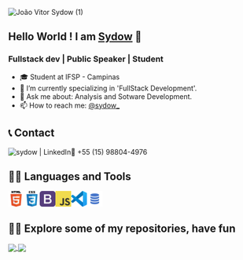![João Vitor Sydow (1)](https://user-images.githubusercontent.com/127353837/233852342-ede2dfb9-6642-41de-95a6-de105725ee83.png)

## Hello World ! I am [Sydow](https://www.linkedin.com/in/joao-sydow/) 👋

### Fullstack dev | Public Speaker | Student 

- 🎓 Student at IFSP - Campinas
- 🌱 I’m currently specializing in 'FullStack Development'.
- 💬 Ask me about: Analysis and Sotware Development.
- 📫 How to reach me: [@sydow_](https://www.instagram.com/sydow_/)

## 📞 Contact

[<img align="left" alt="sydow | LinkedIn" src="https://img.shields.io/badge/LinkedIn-0077B5?style=for-the-badge&logo=linkedin&logoColor=white" />](https://www.linkedin.com/in/joao-sydow//)

📱 +55 (15) 98804-4976
<br>

## 👨‍💻 Languages and Tools

[comment]: <> (Here you will change the badges with you favorite languages, tools and skills. Change the reference in the final url: '/html/html.png' for example.)

<img align="left" alt="HTML5" height="32" width="32" src="https://raw.githubusercontent.com/github/explore/80688e429a7d4ef2fca1e82350fe8e3517d3494d/topics/html/html.png" />
<img align="left" alt="CSS3" height="32" width="32" src="https://raw.githubusercontent.com/github/explore/80688e429a7d4ef2fca1e82350fe8e3517d3494d/topics/css/css.png" />
<img align="left" alt="Bootstrap" height="32" width="32" src="https://raw.githubusercontent.com/github/explore/80688e429a7d4ef2fca1e82350fe8e3517d3494d/topics/bootstrap/bootstrap.png" />
<img align="left" alt="JS"height="32" width="32" src="https://raw.githubusercontent.com/github/explore/80688e429a7d4ef2fca1e82350fe8e3517d3494d/topics/javascript/javascript.png" />
<img align="left" alt="VS Code"height="32" width="32" src="https://raw.githubusercontent.com/github/explore/80688e429a7d4ef2fca1e82350fe8e3517d3494d/topics/visual-studio-code/visual-studio-code.png" />
<img align="left" alt="SQL"height="32" width="32" src="https://raw.githubusercontent.com/github/explore/80688e429a7d4ef2fca1e82350fe8e3517d3494d/topics/sql/sql.png" />

<br>
<br/>

## 👨‍🎨 Explore some of my repositories, have fun

[comment]: <> (Here i use the vercel api, change the references in the url bellow)

<a href="https://github.com/Sydowz/Calculadora-Iphone">
  <img align="center" src="https://github-readme-stats.vercel.app/api/pin/?username=sydowz&repo=Calculadora-Iphone&title_color=08fc28&text_color=08fc28&icon_color=08fc28&bg_color=000000"/>
</a>

<a href="https://github.com/brunomarcosluz/flutter-master-dev">
  <img align="center" src="https://github-readme-stats.vercel.app/api/pin/?username=sydowz&repo=Hex-color-generator&title_color=08fc28&text_color=08fc28&icon_color=08fc28&bg_color=000000"
</a>
